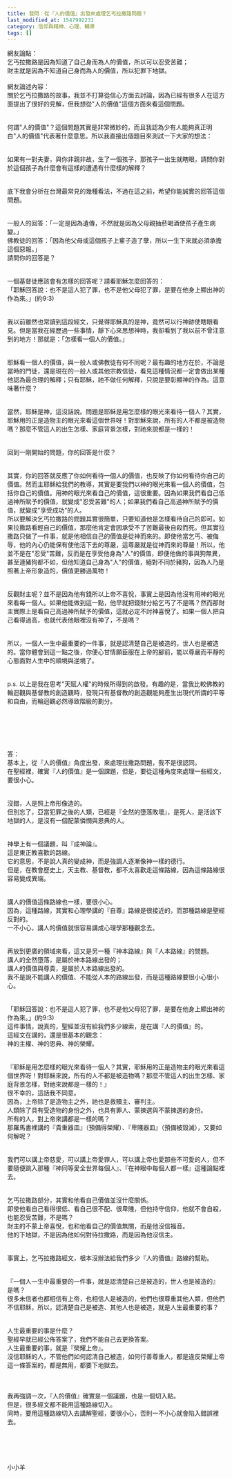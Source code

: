 ```yaml
---
title: 發問：從『人的價值』出發來處理乞丐拉撒路問題？
last_modified_at: 1547992231
category: 信仰與精神、心理、輔導
tags: []
---
```


網友論點：<br>乞丐拉撒路是因為知道了自己身而為人的價值，所以可以忍受苦難；<br>財主就是因為不知道自己身而為人的價值，所以犯罪下地獄。<br><!--more--><br>網友論述內容：<br>關於乞丐拉撒路的故事，我並不打算從信心方面去討論，因為已經有很多人在這方面提出了很好的見解，但我想從"人的價值"這個方面來看這個問題。<br><br><br>何謂"人的價值"？這個問題其實是非常微妙的，而且我認為少有人能夠真正明白"人的價值"代表著什麼意思。所以我直接出個題目來測試一下大家的想法：<br><br><br>如果有一對夫妻，與你非親非故，生了一個孩子，那孩子一出生就瞎眼，請問你對於這個孩子為什麼會有這樣的遭遇有什麼樣的解釋？<br><br><br>底下我會分析在台灣最常見的幾種看法，不過在這之前，希望你能誠實的回答這個問題。<br><br><br>一般人的回答：「一定是因為遺傳，不然就是因為父母親抽菸喝酒使孩子產生病變。」<br>佛教徒的回答：「因為他父母或這個孩子上輩子造了孽，所以一生下來就必須承擔這個惡報。」<br>請問你的回答是？<br><br><br>一個基督徒應該會有怎樣的回答呢？請看耶穌怎麼回答的：<br>「耶穌回答說：也不是這人犯了罪，也不是他父母犯了罪，是要在他身上顯出神的作為來。」(約9:3)<br><br><br>我以前雖然也常讀到這段經文，只覺得耶穌真的是神，竟然可以行神跡使瞎眼看見。但是當我在經歷過一些事情，靜下心來思想神時，我卻看到了我以前不曾注意到的地方！那就是：「怎樣看一個人的價值。」<br><br><br>耶穌看一個人的價值，與一般人或佛教徒有何不同呢？最有趣的地方在於，不論是當時的門徒，還是現在的一般人或其他宗教信徒，看見這種情況都一定會做出某種他認為最合理的解釋；只有耶穌，祂不做任何解釋，只說是要彰顯神的作為。這意味著什麼？<br><br><br>當然，耶穌是神，這沒話說。問題是耶穌是用怎麼樣的眼光來看待一個人？其實，耶穌用的正是造物主的眼光來看這個世界呀！對耶穌來說，所有的人不都是被造物嗎？那麼不管這人的出生怎樣、家庭背景怎樣，對祂來說都是一樣的！<br><br><br>回到一剛開始的問題，你的回答是什麼？<br><br><br>其實，你的回答就反應了你如何看待一個人的價值，也反映了你如何看待你自己的價值。然而主耶穌給我們的教導，其實是要我們以神的眼光來看一個人的價值，包括你自己的價值。用神的眼光來看自己的價值，這很重要。因為如果我們看自己低過神所賦予的價值，就變成"忍受苦難"的人；如果我們看自己高過神所賦予的價值，就變成"享受成功"的人。<br>所以要解決乞丐拉撒路的問題其實很簡單，只要知道他是怎樣看待自己的即可。如果拉撒路看輕自己的價值，那麼他肯定會因承受不了苦難最後自殺而死。但其實拉撒路只做了一件事，就是他相信自己的價值是從神而來的。即使他當乞丐、被侮辱，他的內心仍能保有使他活下去的尊嚴，這尊嚴就是從神而來的尊嚴！所以，他並不是在"忍受"苦難，反而是在享受他身為"人"的價值，即便他做的事與狗無異，甚至連豬狗都不如，但他知道自己身為"人"的價值，絕對不同於豬狗，因為人乃是照著上帝形象造的，價值更勝過萬物！<br><br><br>反觀財主呢？並不是因為他有錢所以上帝不喜悅，事實上是因為他沒有用神的眼光來看每一個人。如果他能做到這一點，他早就把錢財分給乞丐了不是嗎？然而那財主實際上是看自己高過神所賦予的價值，這就必定不討神喜悅了。如果一個人把自己看得過高，也就代表他眼裡沒有神了，不是嗎？<br><br><br>所以，一個人一生中最重要的一件事，就是認清楚自己是被造的，世人也是被造的。當你體會到這一點之後，你便心甘情願臣服在上帝的腳前，能以尊嚴而平靜的心態面對人生中的順境與逆境了。<br><br><br>p.s. 以上是我在思考"天賦人權"的時候所得到的啟發。有趣的是，當我比較佛教的輪迴觀與基督教的創造觀時，發現只有基督教的創造觀能夠產生出現代所謂的平等和自由，而輪迴觀必然導致階級的劃分。<br><br><br><br><br><br><br>答：<br>基本上，從『人的價值』角度出發，來處理拉撒路問題，我不是很認同。<br>在聖經裡，確實『人的價值』是一個課題，但是，要從這種角度來處理一些經文，要很小心。<br><br> <br>沒錯，人是照上帝形像造的。<br>但別忘了，亞當犯罪之後的人類，已經是『全然的墮落敗壞』，是死人，是活該下地獄的人，是沒有一個配蒙憐憫與恩典的人。<br><br> <br>神學上有一個議題，叫『成神論』。<br>這是東正教喜歡的路線。<br>它的意思，不是說人真的變成神，而是強調人逐漸像神一樣的德行。<br>但是，在教會歷史上，天主教、基督教，都不太喜歡走這條路線，因為這條路線很容易變成異端。<br><br> <br>講人的價值這條路線也一樣，要很小心。<br>因為，這種路線，其實和心理學講的『自尊』路線是很接近的，而那種路線是聖經反對的。<br>一不小心，講人的價值就很容易講成心理學那種觀念去。<br> <br><br>再放到更廣的領域來看，這又是另一種『神本路線』與『人本路線』的問題。<br>講人的全然墮落，是屬於神本路線出發的；<br>講人的價值與尊貴，是屬於人本路線出發的。<br>我不是說不能講人的價值、不能從人本的路線出發，而是這種路線要很小心很小心。<br> <br><br>「耶穌回答說：也不是這人犯了罪，也不是他父母犯了罪，是要在他身上顯出神的作為來。」(約9:3)<br>這件事情，說真的，聖經並沒有給我們多少線索，是在講『人的價值』的。<br>這經文在講的，還是很基本的觀念：<br>神的主權、神的恩典、神的榮耀。<br> <br> <br>『耶穌是用怎麼樣的眼光來看待一個人？其實，耶穌用的正是造物主的眼光來看這個世界呀！對耶穌來說，所有的人不都是被造物嗎？那麼不管這人的出生怎樣、家庭背景怎樣，對祂來說都是一樣的！』<br>很不幸的，這話我不同意。<br>因為，上帝除了是造物主之外，祂也是救贖主、審判主。<br>人類除了具有受造物的身份之外，也具有罪人、蒙揀選與不蒙揀選的身份。<br>所有的人，對上帝來講都是一樣的嗎？<br>那羅馬書裡講的『貴重器皿』（預備得榮耀）、『卑賤器皿』（預備被毀滅），又要如何解呢？<br><br> <br>我們可以講上帝慈愛，可以講上帝愛罪人，可以講上帝也愛那些不可愛的人，但不要隨便跳入那種『神同等愛全世界每個人』、『在神眼中每個人都一樣』這種論點裡去。<br> <br> <br>乞丐拉撒路部分，其實和他看自己價值並沒什麼關係。<br>即使他看自己看得很低、看自己很不配、很卑賤，但他持守信仰，他就不會自殺，也能忍受苦難，不是嗎？<br>財主的不蒙上帝喜悅，也和他看自己的價值無關，而是他沒信福音。<br>他的下地獄，不是因為他如何對待拉撒路，而是因為他沒信主。<br><br> <br>事實上，乞丐拉撒路經文，根本沒辦法給我們多少『人的價值』路線的幫助。<br> <br> <br>『一個人一生中最重要的一件事，就是認清楚自己是被造的，世人也是被造的』<br>是嗎？<br>很多未信者也都相信有上帝，也相信人是被造的，他們也很尊重其他人類，但他們不信耶穌，所以，認清楚自己是被造、其他人也是被造，就是人生最重要的事？<br><br> <br>人生最重要的事是什麼？<br>聖經早就已經公佈答案了，我們不能自己去更換答案。<br>人生最重要的事，就是『榮耀上帝』。<br>沒信耶穌的人，不管他們如何認清自己被造，如何行善尊重人，都是違反榮耀上帝這一條答案的，都是無用，都要下地獄去。<br> <br> <br> <br>我再強調一次，『人的價值』確實是一個議題，也是一個切入點。<br>但是，很多經文都不能用這種路線切入。<br>同時，要用這種路線切入去講解聖經，要很小心，否則一不小心就會陷入錯誤裡去。<br> <br><br><br><br><br>小小羊<br><br><br><br><br><br><br>
